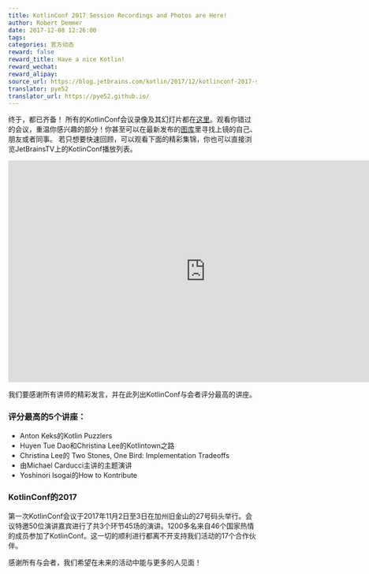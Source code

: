 ```yaml
---
title: KotlinConf 2017 Session Recordings and Photos are Here!
author: Robert Demmer
date: 2017-12-08 12:26:00
tags: 
categories: 官方动态
reward: false
reward_title: Have a nice Kotlin!
reward_wechat:
reward_alipay:
source_url: https://blog.jetbrains.com/kotlin/2017/12/kotlinconf-2017-session-recordings-and-photos-are-here/
translator: pye52
translator_url: https://pye52.github.io/
---
```


终于，都已齐备！
所有的KotlinConf会议录像及其幻灯片都在[这里](https://kotlinconf.com/talks/)。观看你错过的会议，重温你感兴趣的部分！你甚至可以在最新发布的[图库](https://kotlinconf.com/photos/)里寻找上镜的自己、朋友或者同事。
若只想要快速回顾，可以观看下面的精彩集锦，你也可以直接浏览JetBrainsTV上的KotlinConf播放列表。

<iframe width="800" height="450" src="https://www.youtube.com/embed/spFtUgL32yA?list=PLQ176FUIyIUY6UK1cgVsbdPYA3X5WLam5" frameborder="0" allow="autoplay; encrypted-media" allowfullscreen></iframe>

我们要感谢所有讲师的精彩发言，并在此列出KotlinConf与会者评分最高的讲座。

### 评分最高的5个讲座：

- Anton Keks的Kotlin Puzzlers
- Huyen Tue Dao和Christina Lee的Kotlintown之路
- Christina Lee的 Two Stones, One Bird: Implementation Tradeoffs
- 由Michael Carducci主讲的主题演讲
- Yoshinori Isogai的How to Kontribute

### KotlinConf的2017
第一次KotlinConf会议于2017年11月2日至3日在加州旧金山的27号码头举行。会议特邀50位演讲嘉宾进行了共3个环节45场的演讲。1200多名来自46个国家热情的成员参加了KotlinConf。这一切的顺利进行都离不开支持我们活动的17个合作伙伴。

感谢所有与会者，我们希望在未来的活动中能与更多的人见面！